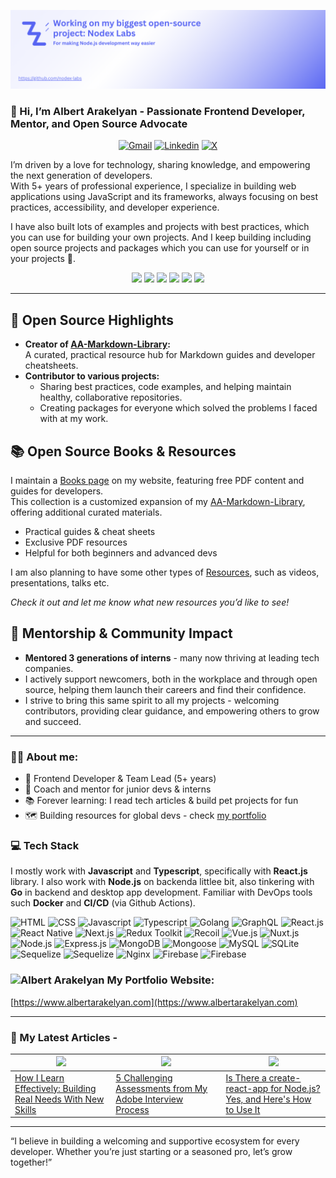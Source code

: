 [![Nodex Labs](./assets/images/nodex-labs-banner.png)](https://github.com/nodex-labs)

### 👋 Hi, I’m Albert Arakelyan - Passionate Frontend Developer, Mentor, and Open Source Advocate

<p align="center">
  <a href="mailto:albertarakelyan1998@gmail.com"><img src="https://img.shields.io/badge/Gmail-D14836?style=for-the-badge&logo=gmail&logoColor=white" alt="Gmail"></a>
  <a href="https://www.linkedin.com/in/albert-arakelyan/"><img src="https://img.shields.io/badge/linkedin-%230077B5.svg?style=for-the-badge&logo=linkedin&logoColor=white" alt="Linkedin"></a>
  <a href="https://x.com/AlbertArak25"><img src="https://img.shields.io/badge/X-%23000000.svg?style=for-the-badge&logo=X&logoColor=white" alt="X"></a>
</p>

I’m driven by a love for technology, sharing knowledge, and empowering the next generation of developers.  
With 5+ years of professional experience, I specialize in building web applications using JavaScript and its frameworks, always focusing on best practices, accessibility, and developer experience.

I have also built lots of examples and projects with best practices, which you can use for building your own projects.
And I keep building including open source projects and packages which you can use for yourself or in your projects 🙂.

<div align="center">
  <a href="https://github.com/AlbertArakelyan/AA-Markdown-Library"><img src="https://img.shields.io/badge/MD%20Guides%20&%20Cheatcheets%20created-2-5865F2"></a>
  <a href="https://www.albertarakelyan.com/resources/books"><img src="https://img.shields.io/badge/Books%20%26%20Cheatsheets%20created-2-orange"></a>
  <a href="https://github.com/AlbertArakelyan?tab=repositories"><img src="https://img.shields.io/badge/Pet%20projects%20created->30-d6951c"></a>
  <a href="https://www.npmjs.com/~albertarakelyan"><img src="https://img.shields.io/badge/Open%20source%20packages%20created-8-CD3F3E"></a>
  <a href="https://www.albertarakelyan.com/blog"><img src="https://img.shields.io/badge/Blogs%20written-3-blue"></a>
  <img src="https://img.shields.io/badge/Interns and Juniors Menthored->20-brightgreen">
</div>

---

## 🚀 Open Source Highlights

- **Creator of [AA-Markdown-Library](https://github.com/AlbertArakelyan/AA-Markdown-Library):**  
  A curated, practical resource hub for Markdown guides and developer cheatsheets.
- **Contributor to various projects:**  
    - Sharing best practices, code examples, and helping maintain healthy, collaborative repositories.
    - Creating packages for everyone which solved the problems I faced with at my work.
<!--
- **Champion for “good first issue” and “help wanted” labels:**  
  Making my repos accessible for beginners and encouraging new contributors.
-->

## 📚 Open Source Books & Resources

I maintain a [Books page](https://www.albertarakelyan.com/resources/books) on my website, featuring free PDF content and guides for developers.  
This collection is a customized expansion of my [AA-Markdown-Library](https://github.com/AlbertArakelyan/AA-Markdown-Library), offering additional curated materials.

- Practical guides & cheat sheets
- Exclusive PDF resources
- Helpful for both beginners and advanced devs

I am also planning to have some other types of [Resources](https://www.albertarakelyan.com/resources), such as videos, presentations, talks etc.

*Check it out and let me know what new resources you’d like to see!*

## 🌱 Mentorship & Community Impact

- **Mentored 3 generations of interns** - many now thriving at leading tech companies.
- I actively support newcomers, both in the workplace and through open source, helping them launch their careers and find their confidence.
- I strive to bring this same spirit to all my projects - welcoming contributors, providing clear guidance, and empowering others to grow and succeed.

---

### 👨‍💻 About me:
- 💼 Frontend Developer & Team Lead (5+ years)
- 🌱 Coach and mentor for junior devs & interns
- 📚 Forever learning: I read tech articles & build pet projects for fun
- 🗺️ Building resources for global devs - check [my portfolio](https://www.albertarakelyan.com)

<!-- - :arrow_forward: Founder and content creator at [IT Motion](https://www.youtube.com/channel/UCFL-9mlMhhnJ-thUv0JKUtQ) youtube channel -->

### 💻 Tech Stack
I mostly work with **Javascript** and **Typescript**, specifically with **React.js** library. I also work with **Node.js** on backenda littlee bit, also tinkering with **Go** in backend and desktop app development. Familiar with DevOps tools such **Docker** and **CI/CD** (via Github Actions).

![HTML](https://img.shields.io/badge/HTML-e44d26?logo=html5&logoColor=white)
![CSS](https://img.shields.io/badge/CSS-1672B6?logo=css3&logoColor=white)
![Javascript](https://img.shields.io/badge/Javascript-F7DF1E?logo=javascript&logoColor=black)
![Typescript](https://img.shields.io/badge/Typecript-007ACC?logo=typescript&logoColor=white)
![Golang](https://img.shields.io/badge/Golang-00ADD8?logo=go&logoColor=white)
![GraphQL](https://img.shields.io/badge/GraphQL-E10098?logo=graphql&logoColor=white)
![React.js](https://img.shields.io/badge/React.js-61DAFB?logo=react&logoColor=black)
![React Native](https://img.shields.io/badge/React%20Native-165DAD?logo=react&logoColor=white)
![Next.js](https://img.shields.io/badge/Next.js-000000?logo=nextdotjs&logoColor=white)
![Redux Toolkit](https://img.shields.io/badge/Redux-764ABC?logo=redux&logoColor=white)
![Recoil](https://img.shields.io/badge/Recoil-3578E5?logo=recoil&logoColor=white)
![Vue.js](https://img.shields.io/badge/Vue.js-4FC08D?logo=vuedotjs&logoColor=white)
![Nuxt.js](https://img.shields.io/badge/Nuxt.js-00DC82?logo=nuxt&logoColor=white)
![Node.js](https://img.shields.io/badge/Node.js-5FA04E?logo=nodedotjs&logoColor=white)
![Express.js](https://img.shields.io/badge/Express.js-000000?logo=express&logoColor=white)
![MongoDB](https://img.shields.io/badge/MongoDB-47A248?logo=mongodb&logoColor=white)
![Mongoose](https://img.shields.io/badge/Mongoose-880000?logo=mongoose&logoColor=white)
![MySQL](https://img.shields.io/badge/MySQL-4479A1?logo=mysql&logoColor=white)
![SQLite](https://img.shields.io/badge/SQLite-003B57?logo=sqlite&logoColor=white)
![Sequelize](https://img.shields.io/badge/Sequelize-52B0E7?logo=sequelize&logoColor=white)
![Sequelize](https://img.shields.io/badge/Docker-2496ED?logo=docker&logoColor=white)
![Nginx](https://img.shields.io/badge/Nginx-009639?logo=nginx&logoColor=white)
![Firebase](https://img.shields.io/badge/Firebase-DD2C00?logo=firebase&logoColor=white)
![Firebase](https://img.shields.io/badge/Figma-F24E1E?logo=figma&logoColor=white)

<!-- ![Vuex](https://img.shields.io/badge/Vuex-4FC08D?logo=vuex&logoColor=white) -->
<!-- ![Pinia](https://img.shields.io/badge/Pinia-FFDF62?logo=pinia&logoColor=white) -->


<!--
<div>
  <div>
    <img src="https://github.com/devicons/devicon/blob/master/icons/html5/html5-original.svg" title="HTML5" alt="HTML" width="40" height="40"/>&nbsp;
    <img src="https://github.com/devicons/devicon/blob/master/icons/css3/css3-original.svg"  title="CSS3" alt="CSS" width="40" height="40"/>&nbsp;
    <img src="https://github.com/devicons/devicon/blob/master/icons/javascript/javascript-original.svg" title="Javascript" alt="Javascript" width="40" height="40"/>&nbsp;
    <img src="https://github.com/devicons/devicon/blob/master/icons/typescript/typescript-original.svg" title="Typescript" alt="Typescript" width="40" height="40"/>&nbsp;
    <img src="https://github.com/devicons/devicon/blob/master/icons/nodejs/nodejs-original.svg" title="Nodejs" alt="Nodejs" width="40" height="40"/>&nbsp;
    <img src="https://github.com/devicons/devicon/blob/master/icons/graphql/graphql-plain.svg" title="GraphQL" alt="GraphQL" width="40"         height="40"/>&nbsp;
  </div>
  <div>
      <img src="https://github.com/devicons/devicon/blob/master/icons/react/react-original.svg" title="React" alt="React" width="40" height="40"/>&nbsp;
      <img src="https://www.esterox.com/images/shared/technologies/react-native.png" title="React Native" alt="React Native" width="40" height="40"/>&nbsp;
      <img src="https://github.com/devicons/devicon/blob/master/icons/nextjs/nextjs-original.svg" title="Nextjs" alt="Nextjs" width="40" height="40" />&nbsp;
      <img src="https://github.com/devicons/devicon/blob/master/icons/redux/redux-original.svg" title="Redux" alt="Redux " width="40" height="40"/>&nbsp;
      <img src="https://cdn.worldvectorlogo.com/logos/recoil-js.svg" title="Recoil" alt="Recoil " width="40" height="40"/>&nbsp;
      <img src="https://github.com/devicons/devicon/blob/master/icons/vuejs/vuejs-original.svg" title="Vue" alt="Vue" width="40"         height="40"/>&nbsp;
      <img src="https://github.com/devicons/devicon/blob/master/icons/nuxtjs/nuxtjs-original.svg" title="Nuxt" alt="Nuxt" width="40" height="40"/>&nbsp;
      <img src="https://user-images.githubusercontent.com/7110136/29002857-9e802f08-7ab4-11e7-9c31-604b5d0d0c19.png" title="Vuex" alt="Vuex" width="40"         height="40"/>&nbsp;
      <img src="https://emojis.slackmojis.com/emojis/images/1653495163/59365/pinia.png?1653495163" title="Pinia" alt="Pinia" width="40"         height="40"/>&nbsp;
  </div>
  <div>
      <img src="https://github.com/devicons/devicon/blob/master/icons/socketio/socketio-original.svg" title="Socket.io" alt="Socket.io" width="40" height="40"/>&nbsp;
      <img src="https://cdn.worldvectorlogo.com/logos/apollo-graphql-compact.svg" title="Apollo Client" alt="Apollo Client" width="40" height="40"/>&nbsp;
      <img src="https://github.com/devicons/devicon/blob/master/icons/jest/jest-plain.svg" title="Jest" alt="Jest" width="40" height="40"/>&nbsp;
      <img src="https://testing-library.com/img/octopus-128x128.png" title="React Testing Library" alt="React Testing Library" width="40" height="40"/>&nbsp;
      <img src="https://vitest.dev/logo-shadow.svg" title="Vitest" alt="Vitest" width="40" height="40"/>&nbsp;
      <img src="https://github.com/devicons/devicon/blob/master/icons/webpack/webpack-original.svg" title="Webpack" alt="Webpack" width="40" height="40"/>&nbsp;
      <img src="https://github.com/devicons/devicon/blob/master/icons/vitejs/vitejs-original.svg" title="Vite" alt="Vite" width="40" height="40"/>&nbsp;
  </div>
  <div>
    <img src="https://github.com/devicons/devicon/blob/master/icons/materialui/materialui-original.svg" title="Material UI" alt="Material UI" width="40" height="40"/>&nbsp;
    <img src="https://github.com/devicons/devicon/blob/master/icons/antdesign/antdesign-original.svg" title="Ant design" alt="Ant design" width="40" height="40"/>&nbsp;
    <img src="https://iconape.com/wp-content/png_logo_vector/vuetify-logo.png" title="Vuetify" alt="Vuetify" width="40" height="40"/>&nbsp;
    <img src="https://github.com/devicons/devicon/blob/master/icons/tailwindcss/tailwindcss-original.svg" title="Tailwind" alt="Tailwind" width="40" height="40"/>&nbsp;
    <img src="https://seeklogo.com/images/S/shadcn-ui-logo-EF735EC0E5-seeklogo.com.png?v=638421451470000000" title="Shadcn/UI" alt="Shadcn/UI" width="40" height="40"/>&nbsp;
    <img src="https://github.com/devicons/devicon/blob/master/icons/bootstrap/bootstrap-original.svg" title="Bootstrap" alt="Bootstrap" width="40" height="40"/>&nbsp;
    <img src="https://github.com/devicons/devicon/blob/master/icons/sass/sass-original.svg" title="Sass" alt="Sass" width="40" height="40"/>&nbsp;
    <img src="https://github.com/devicons/devicon/blob/master/icons/less/less-plain-wordmark.svg" title="Less" alt="Less" width="40" height="40"/>&nbsp;
    <img src="https://cdn.worldvectorlogo.com/logos/framer-motion.svg" title="Framer Motion" alt="Framer Motion" width="40" height="40"/>&nbsp;
  </div>
  <div>
    <img src="https://github.com/devicons/devicon/blob/master/icons/express/express-original.svg" title="Express" alt="Express" width="40" height="40"/>&nbsp;
    <img src="https://github.com/devicons/devicon/blob/master/icons/mongodb/mongodb-original.svg" title="MongoDB" alt="MongoDB" width="40" height="40"/>&nbsp;
    <img src="https://raw.githubusercontent.com/github/explore/80688e429a7d4ef2fca1e82350fe8e3517d3494d/topics/mongoose/mongoose.png" title="Mongoose" alt="Mongoose" width="40" height="40"/>&nbsp;
    <img src="https://github.com/devicons/devicon/blob/master/icons/mysql/mysql-original.svg" title="MySQL" alt="MySQL" width="40" height="40"/>&nbsp;
    <img src="https://github.com/devicons/devicon/blob/master/icons/sqlite/sqlite-original.svg" title="SQLite" alt="SQLite" width="40" height="40"/>&nbsp;
    <img src="https://github.com/devicons/devicon/blob/master/icons/sequelize/sequelize-original.svg" title="Sequelize" alt="Sequelize" width="40" height="40"/>&nbsp;
  </div>
  <div>
    <img src="https://user-images.githubusercontent.com/25181517/192107858-fe19f043-c502-4009-8c47-476fc89718ad.png" title="REST API" alt="REST API" width="40" height="40"/>&nbsp;
    <img src="https://github.com/devicons/devicon/blob/master/icons/docker/docker-original.svg" title="Docker" alt="Docker" width="40" height="40"/>&nbsp;
    <img src="https://openwhisk.apache.org/images/deployments/logo-docker-compose-notext.png" title="Docker Compose" alt="Docker Compose" width="40" height="40"/>&nbsp;
    <img src="https://github.com/devicons/devicon/blob/master/icons/nginx/nginx-original.svg" title="Nginx" alt="Nginx" width="40" height="40"/>&nbsp;
  </div>
</div>
-->

<!--
### 🛠️ Tools :
<div>
  <div>
      <img src="https://github.com/devicons/devicon/blob/master/icons/vscode/vscode-original.svg" title="vscode" alt="vscode" width="40" height="40"/>&nbsp;
    <img src="https://seeklogo.com/images/P/phpstorm-logo-220B633CDA-seeklogo.com.png" title="PHPStorm" alt="PHPStorm" width="40" height="40"/>&nbsp;
    <img src="https://seeklogo.com/images/W/webstorm-logo-691E749F21-seeklogo.com.png" title="WebStorm" alt="WebStorm" width="40" height="40"/>&nbsp;
    <img src="https://github.com/devicons/devicon/blob/master/icons/git/git-original.svg" title="Git" alt="Git" width="40" height="40"/>&nbsp;
    <img src="https://github.com/devicons/devicon/blob/master/icons/firebase/firebase-plain.svg" title="Firebase" alt="Firebase" width="40" height="40"/>&nbsp;
    <img src="https://github.com/devicons/devicon/blob/master/icons/filezilla/filezilla-plain.svg" title="Filezilla" alt="Filezilla" width="40" height="40"/>&nbsp;
    <img src="https://github.com/devicons/devicon/blob/master/icons/figma/figma-original.svg" title="Figma" alt="Figma" width="40" height="40"/>&nbsp;
    <img src="https://github.com/devicons/devicon/blob/master/icons/ubuntu/ubuntu-plain.svg" title="Ubuntu" alt="Ubuntu" width="40" height="40"/>&nbsp;
    <img src="https://github.com/devicons/devicon/blob/master/icons/postman/postman-original.svg" title="Postman" alt="Postman" width="40" height="40"/>&nbsp;
  </div>
  <div>
    <img src="https://github.com/devicons/devicon/blob/master/icons/npm/npm-original-wordmark.svg" title="npm" alt="npm" width="40" height="40"/>&nbsp;
    <img src="https://github.com/devicons/devicon/blob/master/icons/yarn/yarn-original.svg" title="yarn" alt="yarn" width="40" height="40"/>&nbsp;
    <img src="https://github.com/devicons/devicon/blob/master/icons/ssh/ssh-original-wordmark.svg" title="ssh" alt="ssh" width="40" height="40"/>&nbsp;
  </div>
</div>
-->

<!--
### 💡 Keen on :
<div>
  <img src="https://github.com/devicons/devicon/blob/master/icons/go/go-original-wordmark.svg" title="Go" alt="Go" width="40" height="40"/>&nbsp;
  <img src="https://github.com/devicons/devicon/blob/master/icons/amazonwebservices/amazonwebservices-line-wordmark.svg" title="AWS" alt="AWS" width="40" height="40"/>&nbsp;
  <img src="https://i0.wp.com/compile.blog/wp-content/uploads/2021/11/web3-icon.png?ssl=1" title="Web 3.0" alt="Web 3.0" width="40" height="40"/>&nbsp;
  <img src="https://docs.soliditylang.org/en/latest/_images/solidity_logo.svg" title="Solidity" alt="Solidity" width="40" height="40" />
  <img src="https://cryptologos.cc/logos/ethereum-eth-logo.png" title="Ethereum" alt="Ethereum" width="40" height="40" />
  <img src="https://github.com/devicons/devicon/blob/master/icons/hardhat/hardhat-original.svg" title="Hardhat" alt="Hardhat" width="40" height="40" />
  <img src="https://github.com/AlbertArakelyan/AlbertArakelyan/assets/61713118/abc34d7a-a916-4921-b051-257ece8ca755" title="Ethers.js" alt="Ethers.js" width="40" height="40" />
  <img src="https://github.com/AlbertArakelyan/AlbertArakelyan/assets/61713118/89bf84b9-9f97-42cc-bcf9-6489675b9062" title="Alchemy" alt="Alchemy" width="40" height="40" />
</div>
-->

<h3>
  <img src="https://github.com/AlbertArakelyan/AlbertArakelyan/assets/61713118/11fc9858-2942-4290-9ce3-34026816882a" alt="Albert Arakelyan">
  <span style="vertical-align: center">My Portfolio Website:</span>
</h4>

[https://www.albertarakelyan.com](https://www.albertarakelyan.com)

---

### 📝 My Latest Articles -

| ![](https://server.albertarakelyan.com/storage/blogs/how-i-learn-effectively-building-real-needs-with-new-skills-5.jpg)  | ![](https://server.albertarakelyan.com/storage/blogs/5-challenging-assessments-from-my-adobe-interview-process-4.jpg)  | ![](https://server.albertarakelyan.com/storage/blogs/is-there-a-create-react-app-for-nodejs-3.png) |   
|---|---|---|
|[How I Learn Effectively: Building Real Needs With New Skills](https://www.albertarakelyan.com/blog/how-i-learn-effectively-building-real-needs-with-new-skills-5)| [5 Challenging Assessments from My Adobe Interview Process](https://www.albertarakelyan.com/blog/5-challenging-assessments-from-my-adobe-interview-process-4)  | [Is There a create-react-app for Node.js? Yes, and Here's How to Use It](https://www.albertarakelyan.com/blog/is-there-a-create-react-app-for-nodejs-3)  | 

---
“I believe in building a welcoming and supportive ecosystem for every developer. Whether you’re just starting or a seasoned pro, let’s grow together!”
